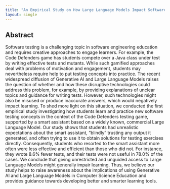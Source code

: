 ```yaml
---
title: "An Empirical Study on How Large Language Models Impact Software Testing Learning"
layout: single
---
```


## Abstract
Software testing is a challenging topic in software engineering education and requires creative approaches to engage learners. For example, the Code Defenders game has students compete over a Java class under test by writing effective tests and mutants. While such gamified approaches deal with problems of motivation and engagement, students may nevertheless require help to put testing concepts into practice. The recent widespread diffusion of Generative AI and Large Language Models raises the question of whether and how these disruptive technologies could address this problem, for example, by providing explanations of unclear topics and guidance for writing tests. However, such technologies might also be misused or produce inaccurate answers, which would negatively impact learning. To shed more light on this situation, we conducted the first empirical study investigating how students learn and practice new software testing concepts in the context of the Code Defenders testing game, supported by a smart assistant based on a widely known, commercial Large Language Model. Our study shows that students had unrealistic expectations about the smart assistant, “blindly” trusting any output it generated, and often trying to use it to obtain solutions for testing exercises directly. Consequently, students who resorted to the smart assistant more often were less effective and efficient than those who did not. For instance, they wrote 8.6% fewer tests, and their tests were not useful in 78.0% of the cases. We conclude that giving unrestricted and unguided access to Large Language Models might generally impair learning. Thus, we believe our study helps to raise awareness about the implications of using Generative AI and Large Language Models in Computer Science Education and provides guidance towards developing better and smarter learning tools.

